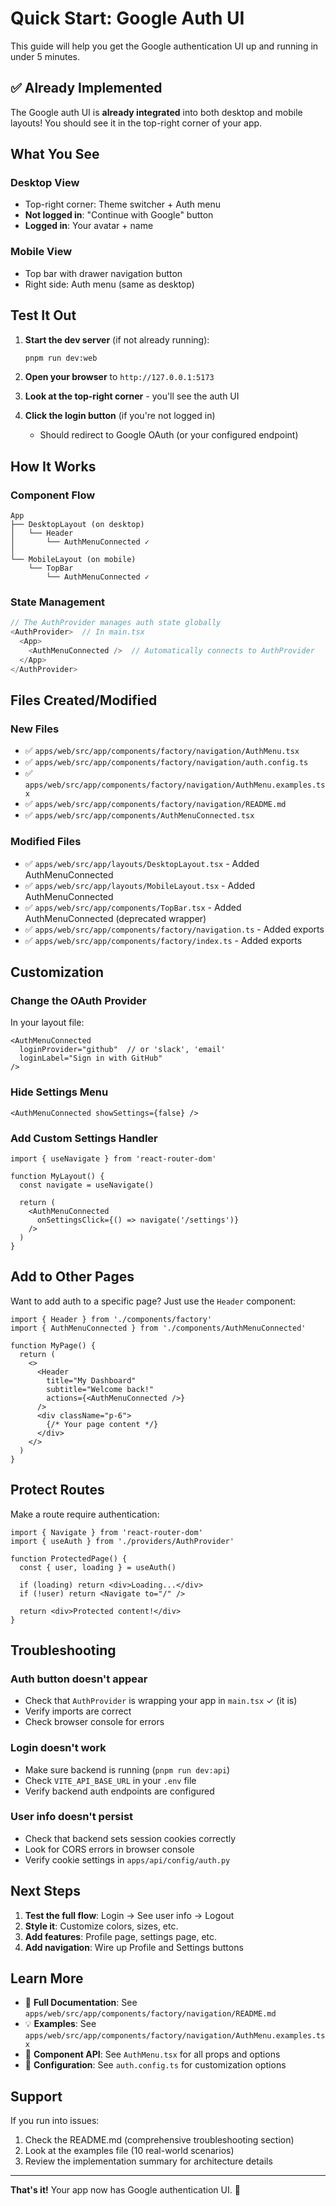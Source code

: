 # Quick Start: Google Auth UI

This guide will help you get the Google authentication UI up and running in under 5 minutes.

## ✅ Already Implemented

The Google auth UI is **already integrated** into both desktop and mobile layouts! You should see it in the top-right corner of your app.

## What You See

### Desktop View
- Top-right corner: Theme switcher + Auth menu
- **Not logged in**: "Continue with Google" button
- **Logged in**: Your avatar + name

### Mobile View  
- Top bar with drawer navigation button
- Right side: Auth menu (same as desktop)

## Test It Out

1. **Start the dev server** (if not already running):
   ```bash
   pnpm run dev:web
   ```

2. **Open your browser** to `http://127.0.0.1:5173`

3. **Look at the top-right corner** - you'll see the auth UI

4. **Click the login button** (if you're not logged in)
   - Should redirect to Google OAuth (or your configured endpoint)

## How It Works

### Component Flow

```
App
├── DesktopLayout (on desktop)
│   └── Header
│       └── AuthMenuConnected ✓
│
└── MobileLayout (on mobile)
    └── TopBar
        └── AuthMenuConnected ✓
```

### State Management

```typescript
// The AuthProvider manages auth state globally
<AuthProvider>  // In main.tsx
  <App>
    <AuthMenuConnected />  // Automatically connects to AuthProvider
  </App>
</AuthProvider>
```

## Files Created/Modified

### New Files
- ✅ `apps/web/src/app/components/factory/navigation/AuthMenu.tsx`
- ✅ `apps/web/src/app/components/factory/navigation/auth.config.ts`
- ✅ `apps/web/src/app/components/factory/navigation/AuthMenu.examples.tsx`
- ✅ `apps/web/src/app/components/factory/navigation/README.md`
- ✅ `apps/web/src/app/components/AuthMenuConnected.tsx`

### Modified Files
- ✅ `apps/web/src/app/layouts/DesktopLayout.tsx` - Added AuthMenuConnected
- ✅ `apps/web/src/app/layouts/MobileLayout.tsx` - Added AuthMenuConnected
- ✅ `apps/web/src/app/components/TopBar.tsx` - Added AuthMenuConnected (deprecated wrapper)
- ✅ `apps/web/src/app/components/factory/navigation.ts` - Added exports
- ✅ `apps/web/src/app/components/factory/index.ts` - Added exports

## Customization

### Change the OAuth Provider

In your layout file:

```tsx
<AuthMenuConnected 
  loginProvider="github"  // or 'slack', 'email'
  loginLabel="Sign in with GitHub"
/>
```

### Hide Settings Menu

```tsx
<AuthMenuConnected showSettings={false} />
```

### Add Custom Settings Handler

```tsx
import { useNavigate } from 'react-router-dom'

function MyLayout() {
  const navigate = useNavigate()
  
  return (
    <AuthMenuConnected 
      onSettingsClick={() => navigate('/settings')}
    />
  )
}
```

## Add to Other Pages

Want to add auth to a specific page? Just use the `Header` component:

```tsx
import { Header } from './components/factory'
import { AuthMenuConnected } from './components/AuthMenuConnected'

function MyPage() {
  return (
    <>
      <Header
        title="My Dashboard"
        subtitle="Welcome back!"
        actions={<AuthMenuConnected />}
      />
      <div className="p-6">
        {/* Your page content */}
      </div>
    </>
  )
}
```

## Protect Routes

Make a route require authentication:

```tsx
import { Navigate } from 'react-router-dom'
import { useAuth } from './providers/AuthProvider'

function ProtectedPage() {
  const { user, loading } = useAuth()

  if (loading) return <div>Loading...</div>
  if (!user) return <Navigate to="/" />

  return <div>Protected content!</div>
}
```

## Troubleshooting

### Auth button doesn't appear
- Check that `AuthProvider` is wrapping your app in `main.tsx` ✓ (it is)
- Verify imports are correct
- Check browser console for errors

### Login doesn't work
- Make sure backend is running (`pnpm run dev:api`)
- Check `VITE_API_BASE_URL` in your `.env` file
- Verify backend auth endpoints are configured

### User info doesn't persist
- Check that backend sets session cookies correctly
- Look for CORS errors in browser console
- Verify cookie settings in `apps/api/config/auth.py`

## Next Steps

1. **Test the full flow**: Login → See user info → Logout
2. **Style it**: Customize colors, sizes, etc.
3. **Add features**: Profile page, settings page, etc.
4. **Add navigation**: Wire up Profile and Settings buttons

## Learn More

- 📖 **Full Documentation**: See `apps/web/src/app/components/factory/navigation/README.md`
- 💡 **Examples**: See `apps/web/src/app/components/factory/navigation/AuthMenu.examples.tsx`
- 🎨 **Component API**: See `AuthMenu.tsx` for all props and options
- 🔧 **Configuration**: See `auth.config.ts` for customization options

## Support

If you run into issues:

1. Check the README.md (comprehensive troubleshooting section)
2. Look at the examples file (10 real-world scenarios)
3. Review the implementation summary for architecture details

---

**That's it!** Your app now has Google authentication UI. 🎉
